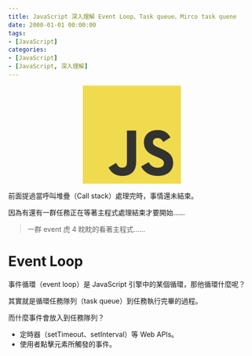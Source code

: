 ```yaml
---
title: JavaScript 深入理解 Event Loop、Task queue、Mirco task quene
date: 2000-01-01 00:00:00
tags:
- [JavaScript]
categories: 
- [JavaScript]
- [JavaScript, 深入理解]
---
```


<div style="display:flex;justify-content:center;">
  <img style="object-fit:cover;" src='/images/JavaScript/JavaScript-logo.png' width='200px' height='200px' />
</div>

前面提過當呼叫堆疊（Call stack）處理完時，事情還未結束。

因為有還有一群任務正在等著主程式處理結束才要開始……

> 一群 event 虎 4 眈眈的看著主程式……

<!-- more-->

# Event Loop
事件循環（event loop）是 JavaScript 引擎中的某個循環，那他循環什麼呢？

其實就是循環任務隊列（task queue）到任務執行完畢的過程。

而什麼事件會放入到任務隊列？
- 定時器（setTimeout、setInterval）等 Web APIs。
- 使用者點擊元素所觸發的事件。


